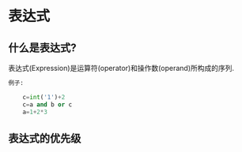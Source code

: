 # 表达式

## 什么是表达式?

表达式(Expression)是运算符(operator)和操作数(operand)所构成的序列.

```py
例子:

    c=int('1')+2
    c=a and b or c
    a=1+2*3

```

## 表达式的优先级
